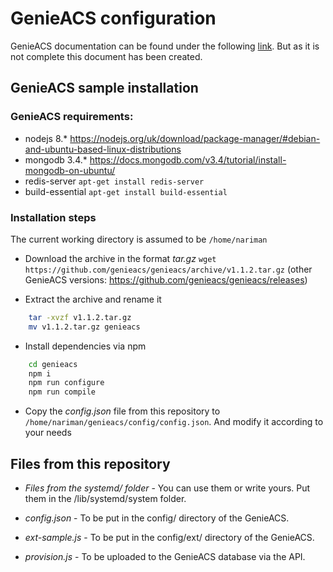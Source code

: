# GenieACS configuration

GenieACS documentation can be found under the following [link](https://github.com/genieacs/genieacs/wiki). But as it is not complete this document has been created.

## GenieACS sample installation

### GenieACS requirements:

- nodejs 8.* https://nodejs.org/uk/download/package-manager/#debian-and-ubuntu-based-linux-distributions
- mongodb 3.4.* https://docs.mongodb.com/v3.4/tutorial/install-mongodb-on-ubuntu/
- redis-server `apt-get install redis-server`
- build-essential `apt-get install build-essential`

### Installation steps

The current working directory is assumed to be `/home/nariman`

- Download the archive in the format *tar.gz* `wget https://github.com/genieacs/genieacs/archive/v1.1.2.tar.gz` (other GenieACS versions: https://github.com/genieacs/genieacs/releases)

- Extract the archive and rename it

```bash
    tar -xvzf v1.1.2.tar.gz
    mv v1.1.2.tar.gz genieacs
```

- Install dependencies via npm

```bash
    cd genieacs
    npm i
    npm run configure
    npm run compile
```

- Copy the *config.json* file from this repository to `/home/nariman/genieacs/config/config.json`. And modify it according to your needs

## Files from this repository

- *Files from the systemd/ folder* - You can use them or write yours. Put them in the /lib/systemd/system folder.

- *config.json* - To be put in the config/ directory of the GenieACS.

- *ext-sample.js* - To be put in the config/ext/ directory of the GenieACS.

- *provision.js* - To be uploaded to the GenieACS database via the API.
